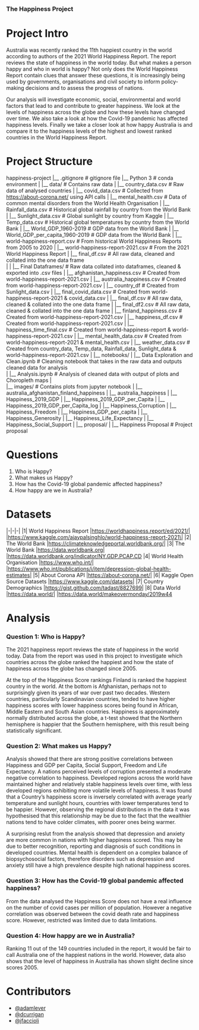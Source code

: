 ### The Happiness Project

# Project Intro

Australia was recently ranked the 11th happiest country in the world according to authors of the 2021 World Happiness Report. The report reviews the state of happiness in the world today. But what makes a person happy and who in world is happy? Not only does the World Happiness Report contain clues that answer these questions, it is increasingly being used by governments, organisations and civil society to inform policy-making decisions and to assess the progress of nations. 

Our analysis will investigate economic, social, environmental and world factors that lead to and contribute to greater happiness. We look at the levels of happiness across the globe and how these levels have changed over time. We also take a look at how the Covid-19 pandemic has affected happiness levels. Finally we take a closer look at how happy Australia is and compare it to the happiness levels of the highest and lowest ranked countries in the World Happiness Report. 


# Project Structure

happiness-project 
|__ .gitignore                      # gitignore file
|__ Python 3                        # conda environment
| 
|__ data/                           # Contains raw data
|   |__ country_data.csv                    # Raw data of analysed countries
|   |__ covid_data.csv                      # Collected from https://about-corona.net/ using API calls
|   |__ mental_health.csv                   # Data of common mental disorders from the World Health Organisation
|   |__ Rainfall_data.csv                   # Historical global rainfall by country from the World Bank
|   |__ Sunlight_data.csv                   # Global sunlight by country from Kaggle
|   |__ Temp_data.csv                       # Historical global temperatures by country from the World Bank
|   |__ World_GDP_1960-2019                 # GDP data from the World Bank
|   |__ World_GDP_per_capita_1960-2019      # GDP data from the World Bank
|   |__ world-happiness-report.csv          # From historical World Happiness Reports from 2005 to 2020
|   |__ world-happiness-report-2021.csv     # From the 2021 World Happiness Report
|   |__ final_df.csv                        # All raw data, cleaned and collated into the one data frame      
|
|   |__ Final Dataframes/           # Raw data collated into dataframes, cleaned & exported into .csv files
|           |__ afghanistan_happiness.csv       # Created from world-happiness-report-2021.csv
|           |__ australia_happiness.csv         # Created from world-happiness-report-2021.csv
|           |__ country_df                      # Created from Sunlight_data.csv
|           |__ final_covid_data.csv            # Created from world-happiness-report-2021 & covid_data.csv
|           |__ final_df.csv                    # All raw data, cleaned & collated into the one data frame
|           |__ final_df2.csv                   # All raw data, cleaned & collated into the one data frame
|           |__ finland_happiness.csv           # Created from world-happiness-report-2021.csv
|           |__ happiness_df.csv                # Created from world-happiness-report-2021.csv
|           |__ happiness_time_final.csv        # Created from world-happiness-report & world-happiness-report-2021.csv
|           |__ mental_health_data.csv          # Created from world-happiness-report-2021 & mental_health.csv
|           |__ weather_data.csv                # Created from country_data, Temp_data, Rainfall_data, Sunlight_data & world-happiness-report-2021.csv
|
|__ notebooks/
|   |__ Data Exploration and Clean.ipynb    # Cleaning notebook that takes in the raw data and outputs cleaned data for analysis   
|   |__ Analysis.ipynb                      # Analysis of cleaned data with output of plots and Choropleth maps
|   
|__ images/                         # Contains plots from jupyter notebook
|   |__ australia_afghanistan_finland_happiness
|   |__ australia_happiness
|   |__ Happiness_2019_GDP
|   |__ Happiness_2019_GDP_per_Capita
|   |__ Happiness_2019_GDP_per_Capita_log
|   |__ Happiness_Corruption
|   |__ Happiness_Freedom
|   |__ Happiness_GDP_per_capita
|   |__ Happiness_Generosity
|   |__ Happiness_Life_Expectancy
|   |__ Happiness_Social_Support
| 
|__ proposal/
|   |__ Happiness Proposal     # Project proposal 


# Questions 

1. Who is Happy? 
2. What makes us Happy? 
3. How has the Covid-19 global pandemic affected happiness?
4. How happy are we in Australia?


# Datasets 

|-|-|-|
|1| World Happiness Report      |https://worldhappiness.report/ed/2021/| |https://www.kaggle.com/ajaypalsinghlo/world-happiness-report-2021\|
|2| The World Bank              |https://climateknowledgeportal.worldbank.org/|
|3| The World Bank              |https://data.worldbank.org| |https://data.worldbank.org/indicator/NY.GDP.PCAP.CD
|4| World Health Organisation   |https://www.who.int/| |https://www.who.int/publications/i/item/depression-global-health-estimates|
|5| About Corona API            |https://about-corona.net/|
|6| Kaggle Open Source Datasets |https://www.kaggle.com/datasets| 
|7| Country Demographics        |https://gist.github.com/tadast/8827699| 
|8| Data World                  |https://data.world/| |https://data.world/makeovermonday/2019w44 


# Analysis

### Question 1: Who is Happy? 

The 2021 happiness report reviews the state of happiness in the world today. Data from the report was used in this project to investigate which countries across the globe ranked the happiest and how the state of happiness across the globe has changed since 2005. 

At the top of the Happiness Score rankings Finland is ranked the happiest country in the world. At the bottom is Afghanistan, perhaps not to surprisingly given its years of war over past two decades. Western countries, particularly Scandinavian countries, tended to have higher happiness scores with lower happiness scores being found in African, Middle Eastern and South Asian countries. Happiness is approximately normally distributed across the globe, a t-test showed that the Northern hemisphere is happier that the Southern hemisphere, with this result being statistically significant.

 
### Question 2: What makes us Happy? 

Analysis showed that there are strong positive correlations between Happiness and GDP per Capita, Social Support, Freedom and Life Expectancy. A nations perceived levels of corruption presented a moderate negative correlation to happiness. Developed regions across the world have maintained higher and relatively stable happiness levels over time, with less developed regions exhibiting more volatile levels of happiness. It was found that a Country’s happiness score is inversely correlated with average yearly temperature and sunlight hours, countries with lower temperatures tend to be happier. However, observing the regional distributions in the data it was hypothesised that this relationship may be due to the fact that the wealthier nations tend to have colder climates, with poorer ones being warmer.

A surprising reslut from the analysis showed that depression and anxiety are more common in nations with higher happiness scored. This may be due to better recognition, reporting and diagnosis of such conditions in developed countries. Mental health is dependent on a complex balance of biopsychosocial factors, therefore disorders such as depression and anxiety still have a high prevalence despite high national happiness scores.


### Question 3: How has the Covid-19 global pandemic affected happiness?

From the data analysed the Happiness Score does not have a real influence on the number of covid cases per million of population. However a negative correlation was observed between the covid death rate and happiness score. However, restricted was limited due to data limitations.


### Question 4: How happy are we in Australia?

Ranking 11 out of the 149 countries included in the report, it would be fair to call Australia one of the happiest nations in the world. However, data also shows that the level of happiness in Australia has shown slight decline since scores 2005.


# Contributors

- [@adamlever](https://github.com/adamlever)
- [@dcurrigan](https://github.com/dcurrigan)
- [@jfaccioli](https://github.com/jfaccioli)